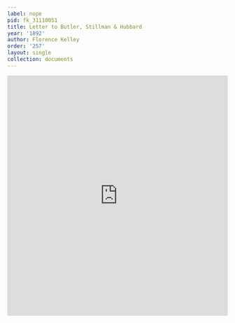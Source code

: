 ```yaml
---
label: nope
pid: fk_31110051
title: Letter to Butler, Stillman & Hubbard
year: '1892'
author: Florence Kelley
order: '257'
layout: single
collection: documents
---
```

<iframe src="https://northwestern.app.box.com/embed/s/5zh9gkt6mx9397i60lpi11z3omqqzax5?sortColumn=date&view=list" width="100%" height="550" frameborder="0" allowfullscreen webkitallowfullscreen msallowfullscreen></iframe>
